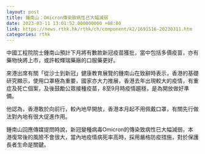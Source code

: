 ```yaml
---
layout: post
title: 鍾南山：Omicron傳染致病性已大幅減弱
date: 2023-03-11 13:01:52.000000000 +08:00
link: https://news.rthk.hk/rthk/ch/component/k2/1691516-20230311.htm
categories: rthk
---
```


中國工程院院士鍾南山預計下月將有數款新冠疫苗獲批，當中包括多價疫苗，亦有藥物快將上市，或許較輝瑞藥廠的口服藥更好。

來港出席有關「從沙士到新冠」健康教育展覽的鍾南山在致辭時表示，香港的基礎研究顯示，使用口罩極為重要，國家亦大力推展，香港去年出現較大的疫情，有重症及死亡個案，及後鼓勵公眾接種疫苗，8至9月時疫情趨穩，是為開放做好準備。

他認為，香港敢於向前行，較內地早開放，香港本月起不用佩戴口罩，有關先行做法對內地有很大促進作用。

鍾南山回應傳媒提問時說，新冠變種病毒Omicron的傳染致病性已大幅減弱，本港復常後的風險不會很大，當內地疫情病死率高時，採用嚴格防疫措施，對於保護長者生命是關鍵。
